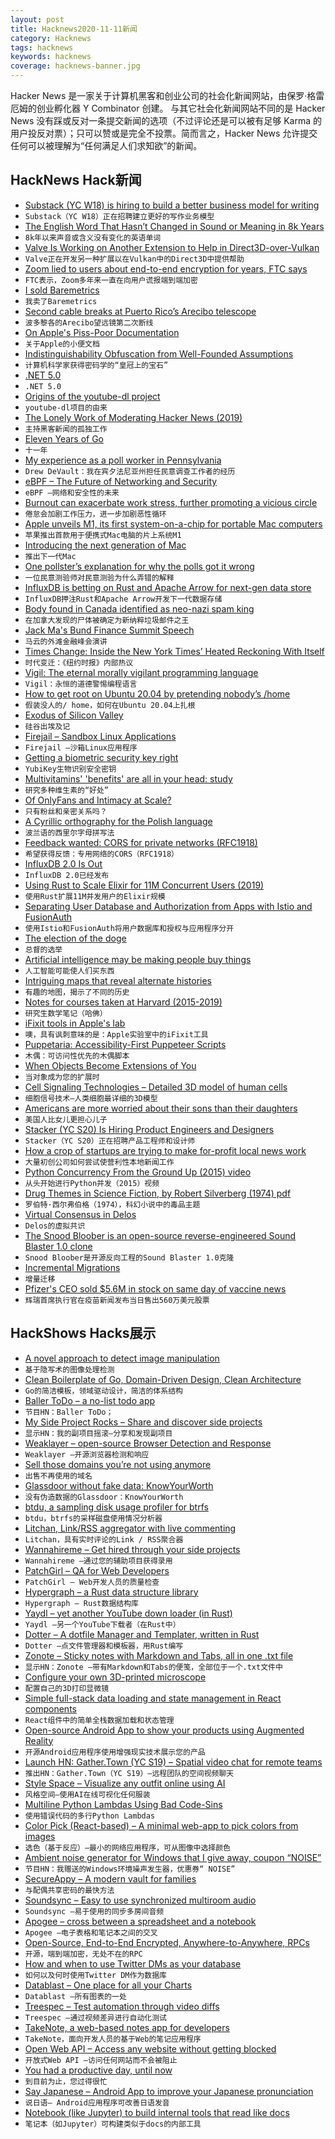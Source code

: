 ```yaml
---
layout: post
title: Hacknews2020-11-11新闻
category: Hacknews
tags: hacknews
keywords: hacknews
coverage: hacknews-banner.jpg
---
```


Hacker News 是一家关于计算机黑客和创业公司的社会化新闻网站，由保罗·格雷厄姆的创业孵化器 Y Combinator 创建。
与其它社会化新闻网站不同的是 Hacker News 没有踩或反对一条提交新闻的选项（不过评论还是可以被有足够 Karma 的用户投反对票）；只可以赞或是完全不投票。简而言之，Hacker News 允许提交任何可以被理解为“任何满足人们求知欲”的新闻。

## HackNews Hack新闻


- [Substack (YC W18) is hiring to build a better business model for writing](https://substack.com/jobs)
- `Substack（YC W18）正在招聘建立更好的写作业务模型`
- [The English Word That Hasn’t Changed in Sound or Meaning in 8k Years](http://nautil.us/blog/-the-english-word-that-hasnt-changed-in-sound-or-meaning-in-8000-years)
- `8k年以来声音或含义没有变化的英语单词`
- [Valve Is Working on Another Extension to Help in Direct3D-over-Vulkan](https://www.phoronix.com/scan.php?page=news_item&px=VK_VALVE_mutable_descriptor)
- `Valve正在开发另一种扩展以在Vulkan中的Direct3D中提供帮助`
- [Zoom lied to users about end-to-end encryption for years, FTC says](https://arstechnica.com/tech-policy/2020/11/zoom-lied-to-users-about-end-to-end-encryption-for-years-ftc-says/)
- `FTC表示，Zoom多年来一直在向用户谎报端到端加密`
- [I sold Baremetrics](https://baremetrics.com/blog/i-sold-baremetrics)
- `我卖了Baremetrics`
- [Second cable breaks at Puerto Rico’s Arecibo telescope](https://www.sciencemag.org/news/2020/11/second-cable-breaks-puerto-rico-s-arecibo-telescope)
- `波多黎各的Arecibo望远镜第二次断线`
- [On Apple's Piss-Poor Documentation](https://www.caseyliss.com/2020/11/10/on-apples-pisspoor-documentation)
- `关于Apple的小便文档`
- [Indistinguishability Obfuscation from Well-Founded Assumptions](https://www.quantamagazine.org/computer-scientists-achieve-crown-jewel-of-cryptography-20201110/)
- `计算机科学家获得密码学的“皇冠上的宝石”`
- [.NET 5.0](https://devblogs.microsoft.com/dotnet/announcing-net-5-0/)
- `.NET 5.0`
- [Origins of the youtube-dl project](https://rg3.name/202011071352.html)
- `youtube-dl项目的由来`
- [The Lonely Work of Moderating Hacker News (2019)](https://www.newyorker.com/news/letter-from-silicon-valley/the-lonely-work-of-moderating-hacker-news)
- `主持黑客新闻的孤独工作`
- [Eleven Years of Go](https://blog.golang.org/11years)
- `十一年`
- [My experience as a poll worker in Pennsylvania](https://portal.drewdevault.com/2020/11/10/2020-Election-worker.gmi)
- `Drew DeVault：我在宾夕法尼亚州担任民意调查工作者的经历`
- [eBPF – The Future of Networking and Security](https://cilium.io/blog/2020/11/10/ebpf-future-of-networking/)
- `eBPF –网络和安全性的未来`
- [Burnout can exacerbate work stress, further promoting a vicious circle](https://www.uni-mainz.de/presse/aktuell/12451_ENG_HTML.php)
- `倦怠会加剧工作压力，进一步加剧恶性循环`
- [Apple unveils M1, its first system-on-a-chip for portable Mac computers](https://9to5mac.com/2020/11/10/apple-unveils-m1-its-first-system-on-a-chip-for-portable-mac-computers/)
- `苹果推出首款用于便携式Mac电脑的片上系统M1`
- [Introducing the next generation of Mac](https://www.apple.com/newsroom/2020/11/introducing-the-next-generation-of-mac/)
- `推出下一代Mac`
- [One pollster’s explanation for why the polls got it wrong](https://www.vox.com/policy-and-politics/2020/11/10/21551766/election-polls-results-wrong-david-shor)
- `一位民意测验师对民意测验为什么弄错的解释`
- [InfluxDB is betting on Rust and Apache Arrow for next-gen data store](https://www.influxdata.com/blog/announcing-influxdb-iox/)
- `InfluxDB押注Rust和Apache Arrow开发下一代数据存储`
- [Body found in Canada identified as neo-nazi spam king](https://krebsonsecurity.com/2020/11/body-found-in-canada-identified-as-neo-nazi-spam-king/)
- `在加拿大发现的尸体被确定为新纳粹垃圾邮件之王`
- [Jack Ma's Bund Finance Summit Speech](https://interconnected.blog/jack-ma-bund-finance-summit-speech/)
- `马云的外滩金融峰会演讲`
- [Times Change: Inside the New York Times’ Heated Reckoning With Itself](https://nymag.com/intelligencer/2020/11/inside-the-new-york-times-heated-reckoning-with-itself.html)
- `时代变迁：《纽约时报》内部热议`
- [Vigil: The eternal morally vigilant programming language](https://github.com/munificent/vigil)
- `Vigil：永恒的道德警惕编程语言`
- [How to get root on Ubuntu 20.04 by pretending nobody’s /home](https://securitylab.github.com/research/Ubuntu-gdm3-accountsservice-LPE)
- `假装没人的/ home，如何在Ubuntu 20.04上扎根`
- [Exodus of Silicon Valley](https://breakingground.us/exodus/)
- `硅谷出埃及记`
- [Firejail – Sandbox Linux Applications](https://github.com/netblue30/firejail)
- `Firejail –沙箱Linux应用程序`
- [Getting a biometric security key right](https://www.yubico.com/blog/getting-a-biometric-security-key-right/)
- `YubiKey生物识别安全密钥`
- [Multivitamins' 'benefits' are all in your head: study](https://medicalxpress.com/news/2020-11-multivitamin-multimineral-users-self-report-health.html)
- `研究多种维生素的“好处”`
- [Of OnlyFans and Intimacy at Scale?](https://jamesmcgirk.substack.com/p/sirens-in-the-digital-ocean)
- `只有粉丝和亲密关系吗？`
- [A Cyrillic orthography for the Polish language](http://steen.free.fr/cyrpol/index.html)
- `波兰语的西里尔字母拼写法`
- [Feedback wanted: CORS for private networks (RFC1918)](https://web.dev/cors-rfc1918-feedback/)
- `希望获得反馈：专用网络的CORS（RFC1918）`
- [InfluxDB 2.0 Is Out](https://www.influxdata.com/blog/influxdata-advances-possibilities-of-time-series-data-with-general-availability-of-influxdb-2-0/)
- `InfluxDB 2.0已经发布`
- [Using Rust to Scale Elixir for 11M Concurrent Users (2019)](https://blog.discord.com/using-rust-to-scale-elixir-for-11-million-concurrent-users-c6f19fc029d3)
- `使用Rust扩展11M并发用户的Elixir规模`
- [Separating User Database and Authorization from Apps with Istio and FusionAuth](https://reachablegames.com/oidc-fusionauth-istio/)
- `使用Istio和FusionAuth将用户数据库和授权与应用程序分开`
- [The election of the doge](https://generalist.academy/2020/11/06/the-election-of-the-doge/)
- `总督的选举`
- [Artificial intelligence may be making people buy things](https://www.bbc.co.uk/news/technology-54522442)
- `人工智能可能使人们买东西`
- [Intriguing maps that reveal alternate histories](https://www.bbc.com/future/article/20201104-the-intriguing-maps-that-reveal-alternate-histories)
- `有趣的地图，揭示了不同的历史`
- [Notes for courses taken at Harvard (2015-2019)](https://github.com/Dongryul-Kim/harvard_notes)
- `研究生数学笔记（哈佛）`
- [iFixit tools in Apple's lab](https://twitter.com/iFixit/status/1326264991192764416)
- `噢，具有讽刺意味的是：Apple实验室中的iFixit工具`
- [Puppetaria: Accessibility-First Puppeteer Scripts](https://developers.google.com/web/updates/2020/11/puppetaria)
- `木偶：可访问性优先的木偶脚本`
- [When Objects Become Extensions of You](https://thereader.mitpress.mit.edu/when-objects-become-extensions-of-you/)
- `当对象成为您的扩展时`
- [Cell Signaling Technologies – Detailed 3D model of human cells](http://www.digizyme.com/cst_landscapes.html)
- `细胞信号技术–人类细胞最详细的3D模型`
- [Americans are more worried about their sons than their daughters](https://www.brookings.edu/blog/up-front/2020/10/07/americans-are-more-worried-about-their-sons-than-their-daughters/)
- `美国人比女儿更担心儿子`
- [Stacker (YC S20) Is Hiring Product Engineers and Designers](https://static.stacker.app/hiring)
- `Stacker（YC S20）正在招聘产品工程师和设计师`
- [How a crop of startups are trying to make for-profit local news work](https://digiday.com/media/go-in-small-with-clear-eyed-expectations-how-a-crop-of-startups-are-trying-to-make-for-profit-local-news-work/)
- `大量初创公司如何尝试使营利性本地新闻工作`
- [Python Concurrency From the Ground Up (2015) video](https://www.youtube.com/watch?v=MCs5OvhV9S4)
- `从头开始进行Python并发（2015）视频`
- [Drug Themes in Science Fiction, by Robert Silverberg (1974) pdf](https://erowid.org/library/library_bibliography1.pdf)
- `罗伯特·西尔弗伯格（1974），科幻小说中的毒品主题`
- [Virtual Consensus in Delos](https://blog.acolyer.org/2020/11/09/delos/)
- `Delos的虚拟共识`
- [The Snood Bloober is an open-source reverse-engineered Sound Blaster 1.0 clone](https://github.com/schlae/snark-barker)
- `Snood Bloober是开源反向工程的Sound Blaster 1.0克隆`
- [Incremental Migrations](https://addyosmani.com/blog/incremental-migrations/)
- `增量迁移`
- [Pfizer's CEO sold $5.6M in stock on same day of vaccine news](https://www.axios.com/pfizer-ceo-albert-bourla-stock-sale-covid-vaccine-c380a500-ee02-4106-befe-88b08c656d39.html)
- `辉瑞首席执行官在疫苗新闻发布当日售出560万美元股票`


## HackShows Hacks展示

- [ A novel approach to detect image manipulation](https://github.com/dennis-tra/image-stego)
- `基于隐写术的图像处理检测`
- [ Clean Boilerplate of Go, Domain-Driven Design, Clean Architecture](https://github.com/resotto/goilerplate)
- `Go的简洁模板，领域驱动设计，简洁的体系结构`
- [ Baller ToDo – a no-list todo app](https://ballertodo.com/)
- `节目HN：Baller ToDo；`
- [ My Side Project Rocks – Share and discover side projects](https://mysideproject.rocks)
- `显示HN：我的副项目摇滚–分享和发现副项目`
- [ Weaklayer – open-source Browser Detection and Response](https://weaklayer.com)
- `Weaklayer –开源浏览器检测和响应`
- [ Sell those domains you’re not using anymore](https://nicenames.org)
- `出售不再使用的域名`
- [ Glassdoor without fake data: KnowYourWorth](https://knowyourworth.site/)
- `没有伪造数据的Glassdoor：KnowYourWorth`
- [ btdu, a sampling disk usage profiler for btrfs](https://github.com/CyberShadow/btdu)
- `btdu，btrfs的采样磁盘使用情况分析器`
- [ Litchan, Link/RSS aggregator with live commenting](https://litchan.com)
- `Litchan，具有实时评论的Link / RSS聚合器`
- [ Wannahireme – Get hired through your side projects](https://wannahireme.com/)
- `Wannahireme –通过您的辅助项目获得录用`
- [ PatchGirl – QA for Web Developers](https://patchgirl.io/)
- `PatchGirl – Web开发人员的质量检查`
- [ Hypergraph – a Rust data structure library](https://crates.io/crates/hypergraph)
- `Hypergraph – Rust数据结构库`
- [ Yaydl – yet another YouTube down loader (in Rust)](https://github.com/dertuxmalwieder/yaydl)
- `Yaydl –另一个YouTube下载者（在Rust中）`
- [ Dotter – A dotfile Manager and Templater, written in Rust](https://github.com/SuperCuber/dotter)
- `Dotter –点文件管理器和模板器，用Rust编写`
- [ Zonote – Sticky notes with Markdown and Tabs, all in one .txt file](https://github.com/zonetti/zonote)
- `显示HN：Zonote –带有Markdown和Tabs的便笺，全部位于一个.txt文件中`
- [ Configure your own 3D-printed microscope](https://microscope-stls.openflexure.org/)
- `配置自己的3D打印显微镜`
- [ Simple full-stack data loading and state management in React components](https://github.com/davnicwil/react-frontload)
- `React组件中的简单全栈数据加载和状态管理`
- [ Open-source Android App to show your products using Augmented Reality](https://github.com/shashank-yadav/glimpse-android/tree/master)
- `开源Android应用程序使用增强现实技术展示您的产品`
- [Launch HN: Gather.Town (YC S19) – Spatial video chat for remote teams](https://gather.town/?ref=hn)
- `推出HN：Gather.Town（YC S19）–远程团队的空间视频聊天`
- [ Style Space – Visualize any outfit online using AI](https://apps.apple.com/us/app/style-space/id1535818149)
- `风格空间–使用AI在线可视化任何服装`
- [ Multiline Python Lambdas Using Bad Code-Sins](https://github.com/j6k4m8/fonc)
- `使用错误代码的多行Python Lambdas`
- [ Color Pick (React-based) – A minimal web-app to pick colors from images](https://github.com/AbubakerSaeed/color-pick)
- `选色（基于反应）–最小的网络应用程序，可从图像中选择颜色`
- [ Ambient noise generator for Windows that I give away, coupon “NOISE”](https://gumroad.com/l/AmvxE)
- `节目HN：我赠送的Windows环境噪声发生器，优惠券“ NOISE”`
- [ SecureAppy – A modern vault for families](https://www.secureappy.com/)
- `与配偶共享密码的最快方法`
- [ Soundsync – Easy to use synchronized multiroom audio](https://soundsync.app/)
- `Soundsync –易于使用的同步多房间音频`
- [ Apogee – cross between a spreadsheet and a notebook](https://www.apogeejs.com)
- `Apogee –电子表格和笔记本之间的交叉`
- [ Open-Source, End-to-End Encrypted, Anywhere-to-Anywhere, RPCs](https://www.telekinesis.cloud)
- `开源，端到端加密，无处不在的RPC`
- [ How and when to use Twitter DMs as your database](https://medium.com/@armin.samii/a-dm-based-database-for-twitterbots-on-aws-lambda-1d4a804ca209)
- `如何以及何时使用Twitter DM作为数据库`
- [ Datablast – One place for all your Charts](https://datablast.com)
- `Datablast –所有图表的一处`
- [ Treespec – Test automation through video diffs](https://treespec.com)
- `Treespec –通过视频差异进行自动化测试`
- [ TakeNote, a web-based notes app for developers](https://github.com/taniarascia/takenote)
- `TakeNote，面向开发人员的基于Web的笔记应用程序`
- [ Open Web API – Access any website without getting blocked](https://openwebapi.com)
- `开放式Web API –访问任何网站而不会被阻止`
- [ You had a productive day, until now](https://thesharkle.netlify.app/)
- `到目前为止，您过得很忙`
- [ Say Japanese – Android App to improve your Japanese pronunciation](https://play.google.com/store/apps/details?id=cool.sayjapanese)
- `说日语– Android应用程序可改善日语发音`
- [ Notebook (like Jupyter) to build internal tools that read like docs](https://include.ai)
- `笔记本（如Jupyter）可构建类似于docs的内部工具`

